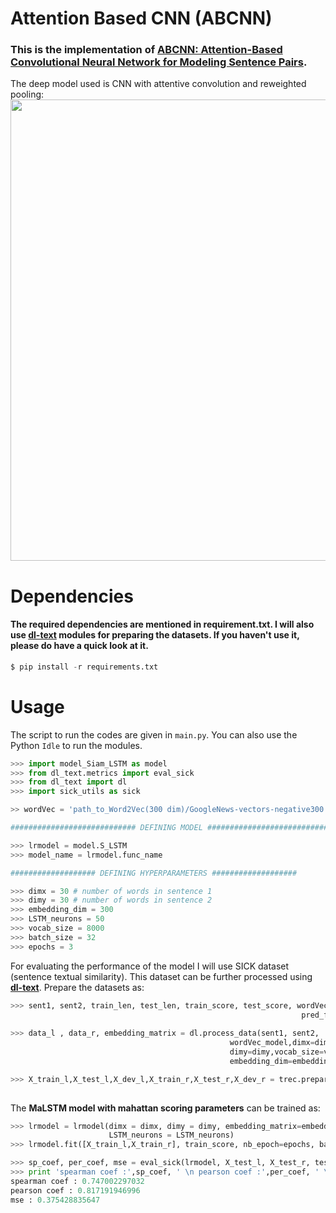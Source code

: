# Attention Based CNN (ABCNN)
### This is the implementation of [ABCNN: Attention-Based Convolutional Neural Network for Modeling Sentence Pairs](https://arxiv.org/pdf/1512.05193.pdf). 
The deep model used is CNN with attentive convolution and reweighted pooling:
<img src="https://github.com/GauravBh1010tt/DeepLearn/blob/master/Attention_Based_CNN%20(ABCNN)/abcnn.JPG" width="738">

# Dependencies
#### The required dependencies are mentioned in requirement.txt. I will also use **[dl-text](https://github.com/GauravBh1010tt/DL-text)** modules for preparing the datasets. If you haven't use it, please do have a quick look at it. 

```python
$ pip install -r requirements.txt
```

# Usage
The script to run the codes are given in ```main.py```. You can also use the Python ```Idle``` to run the modules.

```python
>>> import model_Siam_LSTM as model
>>> from dl_text.metrics import eval_sick
>>> from dl_text import dl
>>> import sick_utils as sick

>> wordVec = 'path_to_Word2Vec(300 dim)/GoogleNews-vectors-negative300.bin.gz'

############################ DEFINING MODEL ############################

>>> lrmodel = model.S_LSTM
>>> model_name = lrmodel.func_name

################### DEFINING HYPERPARAMETERS ###################

>>> dimx = 30 # number of words in sentence 1
>>> dimy = 30 # number of words in sentence 2 
>>> embedding_dim = 300
>>> LSTM_neurons = 50
>>> vocab_size = 8000
>>> batch_size = 32
>>> epochs = 3
```
For evaluating the performance of the model I will use SICK dataset (sentence textual similarity). This dataset can be further processed using **[dl-text](https://github.com/GauravBh1010tt/DL-text)**. Prepare the datasets as:

```python
>>> sent1, sent2, train_len, test_len, train_score, test_score, wordVec_model,\
                                                                 pred_fname = sick.load_sick(model_name, wordVec)
            
>>> data_l , data_r, embedding_matrix = dl.process_data(sent1, sent2,
                                                 wordVec_model,dimx=dimx,
                                                 dimy=dimy,vocab_size=vocab_size,
                                                 embedding_dim=embedding_dim)

>>> X_train_l,X_test_l,X_dev_l,X_train_r,X_test_r,X_dev_r = trec.prepare_train_test(data_l,data_r,
                                                                           train_len,test_len)
```

The **MaLSTM model with mahattan scoring parameters** can be trained as:
```python
>>> lrmodel = lrmodel(dimx = dimx, dimy = dimy, embedding_matrix=embedding_matrix, 
                      LSTM_neurons = LSTM_neurons)
>>> lrmodel.fit([X_train_l,X_train_r], train_score, nb_epoch=epochs, batch_size=batch_size, verbose=2)

>>> sp_coef, per_coef, mse = eval_sick(lrmodel, X_test_l, X_test_r, test_score)
>>> print 'spearman coef :',sp_coef, ' \n pearson coef :',per_coef, ' \n mse :',mse
spearman coef : 0.747002297032
pearson coef : 0.817191946996
mse : 0.375428835647
```
